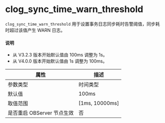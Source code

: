 # clog_sync_time_warn_threshold 


`clog_sync_time_warn_threshold` 用于设置事务日志同步耗时告警阈值，同步耗时超过该值产生 WARN 日志。


<main id="notice" type='explain'>
  <h4>说明</h4>
  <ul>
  <li>从 V3.2.3 版本开始默认值由 100ms 调整为 1s。   </li>
  <li>从 V4.0.0 版本开始默认值由 1s 调整为 100ms。  </li>
  </ul>
</main>

|      **属性**      |      **描述**      |
|------------------|------------------|
| 参数类型             | 时间类型             |
| 默认值              | 100ms            |
| 取值范围             | \[1ms, 10000ms\] |
| 是否重启 OBServer 节点生效 | 否                |



